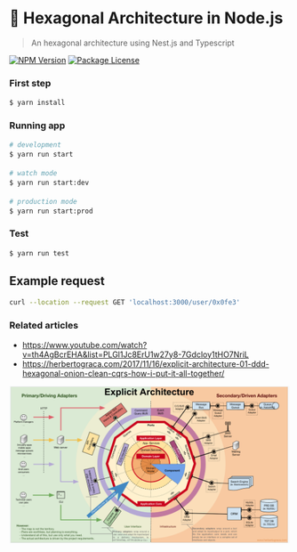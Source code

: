 # 👀 Hexagonal Architecture in Node.js

> An hexagonal architecture using Nest.js and Typescript

<a href="https://www.npmjs.com/~nestjscore" target="_blank"><img src="https://img.shields.io/npm/v/@nestjs/core.svg" alt="NPM Version" /></a>
<a href="https://www.npmjs.com/~nestjscore" target="_blank"><img src="https://img.shields.io/npm/l/@nestjs/core.svg" alt="Package License" /></a>

### First step
```bash
$ yarn install
```

### Running app
```bash
# development
$ yarn run start

# watch mode
$ yarn run start:dev

# production mode
$ yarn run start:prod
```

### Test
```bash
$ yarn run test
```

## Example request 

```bash
curl --location --request GET 'localhost:3000/user/0x0fe3'
```

### Related articles
* https://www.youtube.com/watch?v=th4AgBcrEHA&list=PLGl1Jc8ErU1w27y8-7Gdcloy1tHO7NriL
* https://herbertograca.com/2017/11/16/explicit-architecture-01-ddd-hexagonal-onion-clean-cqrs-how-i-put-it-all-together/

<img src="docs/arch.png" width="720"/>

